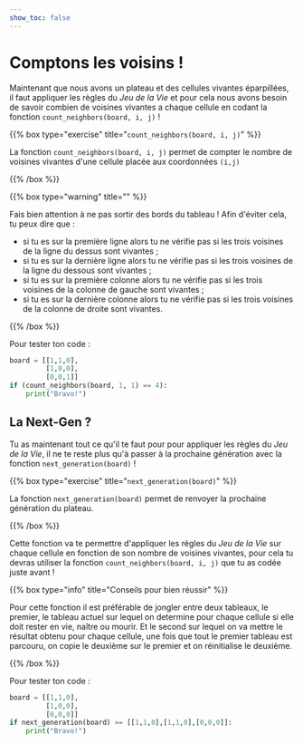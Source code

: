 ```yaml
---
show_toc: false
---
```


# Comptons les voisins !
Maintenant que nous avons un plateau et des cellules vivantes éparpillées, il faut appliquer les règles du *Jeu de la Vie* et pour cela nous avons besoin de savoir combien de voisines vivantes a chaque cellule en codant la fonction `count_neighbors(board, i, j)` !

{{% box type="exercise" title="`count_neighbors(board, i, j)`" %}}

La fonction `count_neighbors(board, i, j)` permet de compter le nombre de voisines vivantes d'une cellule placée aux coordonnées `(i,j)`

{{% /box %}}

{{% box type="warning" title="" %}}

Fais bien attention à ne pas sortir des bords du tableau ! Afin d'éviter cela, tu peux dire que :

- si tu es sur la première ligne alors tu ne vérifie pas si les trois voisines de la ligne du dessus sont vivantes ;
- si tu es sur la dernière ligne alors tu ne vérifie pas si les trois voisines de la ligne du dessous sont vivantes ;
- si tu es sur la première colonne alors tu ne vérifie pas si les trois voisines de la colonne de gauche sont vivantes ;
- si tu es sur la dernière colonne alors tu ne vérifie pas si les trois voisines de la colonne de droite sont vivantes.

{{% /box %}}

Pour tester ton code :
```python
board = [[1,1,0],
         [1,0,0],
         [0,0,1]]
if (count_neighbors(board, 1, 1) == 4):
    print("Bravo!")
```

## La Next-Gen ?
Tu as maintenant tout ce qu'il te faut pour pour appliquer les règles du *Jeu de la Vie*, il ne te reste plus qu'à passer à la prochaine génération avec la fonction `next_generation(board)` !

{{% box type="exercise" title="`next_generation(board)`" %}}

La fonction `next_generation(board)` permet de renvoyer la prochaine génération du plateau.

{{% /box %}}

Cette fonction va te permettre d'appliquer les règles du *Jeu de la Vie* sur chaque cellule en fonction de son nombre de voisines vivantes, pour cela tu devras utiliser la fonction `count_neighbors(board, i, j)` que tu as codée juste avant !

{{% box type="info" title="Conseils pour bien réussir" %}}

Pour cette fonction il est préférable de jongler entre deux tableaux, le premier, le tableau actuel sur lequel on determine pour chaque cellule si elle doit rester en vie, naître ou mourir. 
Et le second sur lequel on va mettre le résultat obtenu pour chaque cellule, une fois que tout le premier tableau est parcouru, on copie le deuxième sur le premier et on réinitialise le deuxième.

{{% /box %}}

Pour tester ton code :
```python
board = [[1,1,0],
         [1,0,0],
         [0,0,0]]
if next_generation(board) == [[1,1,0],[1,1,0],[0,0,0]]:
    print("Bravo!")
```